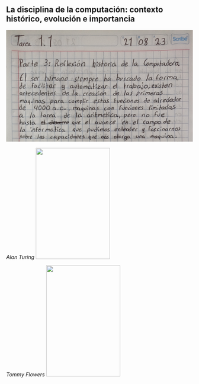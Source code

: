 ## La disciplina de la computación: contexto histórico, evolución e importancia
<img src="Imagenes/1(1).jpg" wigth="100">

*Alan Turing*
<img src="https://github.com/CristianMald/Informatica/assets/142453680/46e9ae74-57e9-4e0f-8f93-6ec042b66681" width="200" height="300">

*Tommy Flowers*
<img src="https://github.com/CristianMald/Informatica/assets/142453680/b2f71953-288e-4a8f-b443-cb86cdd71b7b" width="200" height="300">

